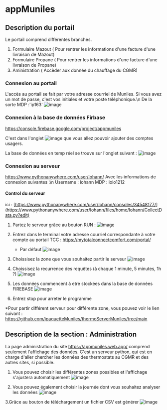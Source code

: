 # appMuniles
## Description du portail
Le portail comprend différentes branches.
  1.  Formulaire Mazout ( Pour rentrer les informations d'une facture d'une livraison de Mazout)
  2.  Formulaire Propane ( Pour rentrer les informations d'une facture d'une livraison de Propane)
  3.  Aministration ( Accèder aux donnée du chauffage du CGMR)

### Connexion au portail
L'accès au portail se fait par votre adresse courriel de Muniles. Si vous avez un mot de passe, 
c'est vos initiales et votre poste téléphonique.\n
De la sorte MDP :'ip163'
![image](https://github.com/ipaquetteMuniles/appMuniles/assets/169171284/0290177a-4cae-4cbc-99d5-54689d14aee9)


### Connexion à la base de données Firbase
https://console.firebase.google.com/project/appmuniles

C'est dans l'onglet ![image](https://github.com/ipaquetteMuniles/appMuniles/assets/169171284/73fb98c1-c9e7-453e-8f37-9e4fa84ecd29) que vous allez pouvoir ajouter des comptes usagers.

La base de données en temp réel se trouve sur l'onglet suivant : ![image](https://github.com/ipaquetteMuniles/appMuniles/assets/169171284/4e9709fc-058d-4afd-965c-4898212474e0)

### Connexion au serveur
https://www.pythonanywhere.com/user/Iohann/
Avec les informations de connexion suivantes :\n
Username : iohann
MDP : ioio1212

#### Control du serveur
ici : [https://www.pythonanywhere.com/user/Iohann/consoles/34548177/](https://www.pythonanywhere.com/user/Iohann/files/home/Iohann/CollectData.py?edit)
1. Partez le serveur grâce au bouton RUN : ![image](https://github.com/ipaquetteMuniles/appMuniles/assets/169171284/853db649-68d7-43f1-b505-fea7d2cdee33)
2. Entrez dans le terminal votre adresse courriel correspondante à votre compte au portail TCC : https://mytotalconnectcomfort.com/portal/
     - Par défaut
       ![image](https://github.com/ipaquetteMuniles/appMuniles/assets/169171284/dc3deca6-397e-4fa0-b9fd-91864909bf2b)

3. Choissisez la zone que vous souhaitez partir le serveur
   ![image](https://github.com/ipaquetteMuniles/appMuniles/assets/169171284/5220f874-dc20-46a4-801b-c9eff4496a70)

4. Choissisez la recurrence des requêtes (à chaque 1 minute, 5 minutes, 1h ?)
   ![image](https://github.com/ipaquetteMuniles/appMuniles/assets/169171284/383348de-fa21-4755-b5af-74469aa139f4)

5. Les données commencent à etre stockées dans la base de données FIREBASE
   ![image](https://github.com/ipaquetteMuniles/appMuniles/assets/169171284/36568b1d-7ff6-4ff2-952e-ff98433e8c9a)

6. Entrez stop pour arreter le programme

*Pour partir différent serveur pour différente zone, vous pouvez voir le lien suivant : https://github.com/ipaquetteMuniles/thermoServerMuniles/tree/main


## Description de la section : Administration
La page administration du site https://appmuniles.web.app/ comprend seulement l'affichage des données. C'est un serveur python, qui est en charge d'aller chercher les données des thermostats au CGMR et des autres sites, si possible.

1. Vous pouvez choisir les différentes zones possibles et l'affichage s'ajustera automatiquement
![image](https://github.com/ipaquetteMuniles/appMuniles/assets/169171284/f8bc5a8d-d6a6-471a-a93f-7ac861834e12)

2. Vous pouvez également choisir la journée dont vous souhaitez analyser les données
![image](https://github.com/ipaquetteMuniles/appMuniles/assets/169171284/ebff97e6-acfa-4f1e-ba71-b9b0bfb6d635)

3.Grâce au bouton de téléchargement un fichier CSV est générer
![image](https://github.com/ipaquetteMuniles/appMuniles/assets/169171284/611f2ae3-bb52-4be3-8b48-c65df48616de)

